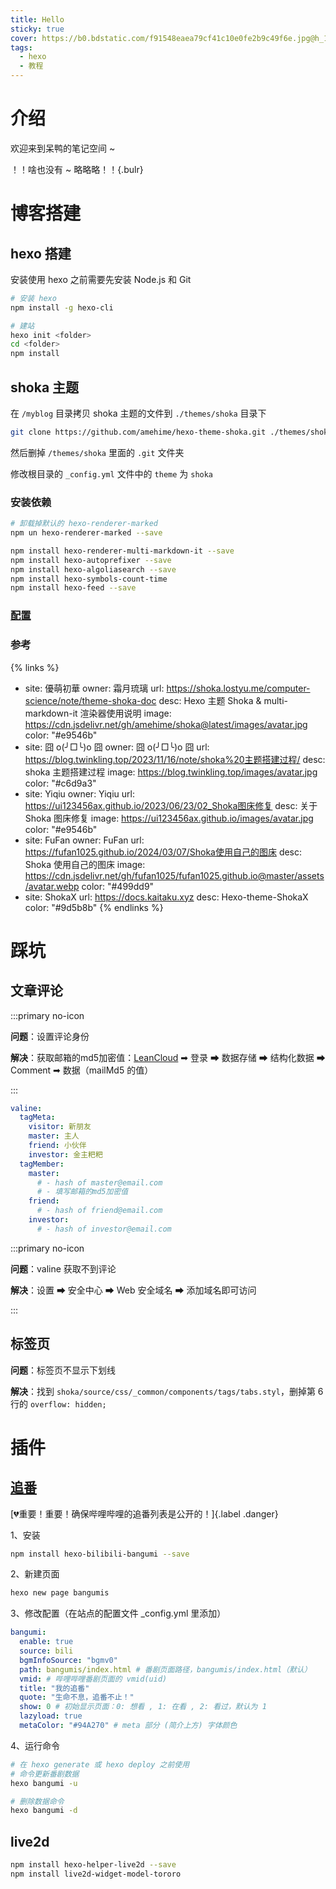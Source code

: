 ```yaml
---
title: Hello
sticky: true
cover: https://b0.bdstatic.com/f91548eaea79cf41c10e0fe2b9c49f6e.jpg@h_1280
tags:
  - hexo
  - 教程
---
```


# 介绍

欢迎来到呆鸭的笔记空间 ~

！！啥也没有 ~ 略略略！！{.bulr}

# 博客搭建

## hexo 搭建

安装使用 hexo 之前需要先安装 Node.js 和 Git

```sh
# 安装 hexo
npm install -g hexo-cli

# 建站
hexo init <folder>
cd <folder>
npm install
```

## shoka 主题

在 `/myblog` 目录拷贝 shoka 主题的文件到 `./themes/shoka` 目录下

```sh
git clone https://github.com/amehime/hexo-theme-shoka.git ./themes/shoka
```

然后删掉 `/themes/shoka` 里面的 `.git` 文件夹

修改根目录的 `_config.yml` 文件中的 `theme` 为 `shoka`

### 安装依赖

```sh
# 卸载掉默认的 hexo-renderer-marked
npm un hexo-renderer-marked --save

npm install hexo-renderer-multi-markdown-it --save
npm install hexo-autoprefixer --save
npm install hexo-algoliasearch --save
npm install hexo-symbols-count-time
npm install hexo-feed --save
```

### [配置](https://shoka.lostyu.me/computer-science/note/theme-shoka-doc/dependents/)

### 参考

{% links %}
- site: 優萌初華
  owner: 霜月琉璃
  url: https://shoka.lostyu.me/computer-science/note/theme-shoka-doc
  desc: Hexo 主题 Shoka & multi-markdown-it 渲染器使用说明
  image: https://cdn.jsdelivr.net/gh/amehime/shoka@latest/images/avatar.jpg
  color: "#e9546b"
- site: 囧 o(╯□╰)o 囧
  owner: 囧 o(╯□╰)o 囧
  url: https://blog.twinkling.top/2023/11/16/note/shoka%20主题搭建过程/
  desc: shoka 主题搭建过程
  image: https://blog.twinkling.top/images/avatar.jpg
  color: "#c6d9a3"
- site: Yiqiu
  owner: Yiqiu
  url: https://ui123456ax.github.io/2023/06/23/02_Shoka图床修复
  desc: 关于 Shoka 图床修复
  image: https://ui123456ax.github.io/images/avatar.jpg
  color: "#e9546b"
- site: FuFan
  owner: FuFan
  url: https://fufan1025.github.io/2024/03/07/Shoka使用自己的图床
  desc: Shoka 使用自己的图床
  image: https://cdn.jsdelivr.net/gh/fufan1025/fufan1025.github.io@master/assets/avatar.webp
  color: "#499dd9"
- site: ShokaX
  url: https://docs.kaitaku.xyz
  desc: Hexo-theme-ShokaX
  color: "#9d5b8b"
  {% endlinks %}

# 踩坑

## 文章评论

:::primary no-icon

**问题**：设置评论身份

**解决**：获取邮箱的md5加密值：[LeanCloud](https://console.leancloud.cn/) ➡ 登录 ➡ 数据存储 ➡ 结构化数据 ➡ Comment ➡ 数据（mailMd5 的值）

:::

```yml
valine:
  tagMeta:
    visitor: 新朋友
    master: 主人
    friend: 小伙伴
    investor: 金主粑粑
  tagMember:
    master:
      # - hash of master@email.com
      # - 填写邮箱的md5加密值
    friend:
      # - hash of friend@email.com
    investor:
      # - hash of investor@email.com
```

:::primary no-icon

**问题**：valine 获取不到评论

**解决**：设置 ➡ 安全中心 ➡ Web 安全域名 ➡ 添加域名即可访问

:::

## 标签页

**问题**：标签页不显示下划线

**解决**：找到 `shoka/source/css/_common/components/tags/tabs.styl`，删掉第 6 行的 `overflow: hidden;`

# 插件

## [追番](https://github.com/HCLonely/hexo-bilibili-bangumi)

[:broken_heart:重要！重要！确保哔哩哔哩的追番列表是公开的！]{.label .danger}

1、安装

```sh
npm install hexo-bilibili-bangumi --save
```

2、新建页面

```sh
hexo new page bangumis
```

3、修改配置（在站点的配置文件 _config.yml 里添加）

```yml
bangumi:
  enable: true
  source: bili
  bgmInfoSource: "bgmv0"
  path: bangumis/index.html # 番剧页面路径，bangumis/index.html（默认）
  vmid: # 哔哩哔哩番剧页面的 vmid(uid)
  title: "我的追番"
  quote: "生命不息，追番不止！"
  show: 0 # 初始显示页面：0: 想看 , 1: 在看 , 2: 看过，默认为 1
  lazyload: true
  metaColor: "#94A270" # meta 部分 (简介上方) 字体颜色
```

4、运行命令

```sh
# 在 hexo generate 或 hexo deploy 之前使用
# 命令更新番剧数据
hexo bangumi -u

# 删除数据命令
hexo bangumi -d
```

## live2d

```sh
npm install hexo-helper-live2d --save
npm install live2d-widget-model-tororo
```


